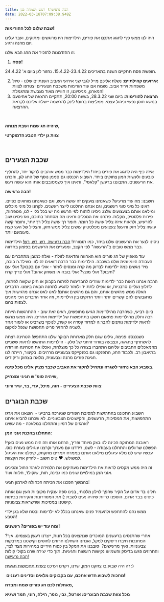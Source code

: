 ```yaml
---
title: הבה נרעישה! רעש ושמחה בגן
date: 2022-03-18T07:09:38.948Z
---
```

<!--StartFragment-->



**שבת שלום לכל ההורימות!**

היה לנו ממש כיף לחגוג אתכם את פורים, הילדימות היו מרוגשים ומתוקים, ועבר עלינו יום מהנה ורגוע.

זו ההזדמנות להזכיר את החג הבא שלנו:

1. **פסח!**

חופשת פסח תתקיים השנה בתאריכים 15.4.22-23.4.22. נחזור לגן ביום א' 24.4.22.

2. **אירועים קהילתיים**: נשלח אליכם מייל לגבי שני אירועי האביב השנתיים שלנו - טיול משפחות ויריד אביב. נשמח אם עוד הורימות משכבת הצעירים יצטרפו לצוות המארגן, מניסיוננו, זו חווייה מאוד מגבשת ומתגמלת!
3. **הרצאה להורימות**: ביום שני 28.3.22, בשעה 20:00, תתקיים הרצאה של אחינועם בנושא חוסן נפשי וניהול עצמי. ממליצות בחום! לינק להרשמה יישלח אליכם לקראת ההרצאה.

 

**שיהיה חג שמח ושבת מנוחה,**

**צוות גן ילדי הטבע הדמוקרטי**

 

## שכבת הצעירים

איזה כיף היה לחגוג את פורים ביחד! הילדימות כבר ממש אוהבים לרקוד יחד, להחליף כובעים ולעשות המון צחוקים ביחד. השבוע הכנסנו גם סממן נוסף של החג לגן, והכרנו את הרעשנים. התבוננו ברעשן "קלאסי", וראינו איך כשמסובבים אותו הוא עושה רעש.

**הבה נרעישה!**

חשבנו: מה עוד מרעיש? כשאנחנו צועקים זה עושה רעש, וגם כשאנחנו מוחאים כפיים. ראינו כל מיני סוגי רעשנים, וגם אנחנו החלטנו לייצר רעשנים. לקחנו כל מיני מיכלים ומילאנו אותם בצעצועים שלנו: ניסינו לזהות לפי הרעש מה יש בכל כלי - לגו, מטפחות, פירות פלסטיק, מקלות. פתחנו את המכלים וראינו מה מסתתר בתוכם, ואז ניסינו שוב להרעיש, ולראות איזה צליל עושה כל חומר. חומר רך עושה צליל רך יותר, וחומר קשה עושה צליל חזק ורועש! צעצועים מפלסטיק עושים צליל ממש חזק, והצליל של העץ קצת מעומעם יותר.

ניסינו לנער את הרעשנים שלנו ביחד, כמו תזמורת! [הבה נרעישה, רש, רש, רש!](https://www.youtube.com/watch?v=0rd0lqAqdOk) הילדימות כבר ממש טובים ב"הרעשה" לפי הקצב, ומנערים את הרעשנים בפזמון בחדווה.

עוד מאפיין של חג פורים הוא האחווה והדאגה לזולת - ואלה כמובן מתחברים עם העבודה היומיומית שלנו בשכבה. הילדימות כבר הרבה דואגים זה לזו: כשילד.ה בוכה, מיד ניגשים כמה ילדימות לבדוק מה קרה ומנסים לעזור - אולי עם בקבוק? אולי עם חיבוק? אולי מוצץ? אולי בובה או משחק אהוב? אולי צריך קרח?

הרבה אנחנו רואות כבר ילדימות עוזרים לחברימות לפתוח בקבוק או תיק שקשה לפתוח, לחלוץ נעליים סרבניות, או אפילו לתת יד ולעזור להגיע לתחנה הבאה ביומנו. הדברים האלה ממש מרגשים אותנו, והם גם מרגשים אותם! לאט לאט אנחנו מרגישות איך מתגבשים להם קשרים יותר ויותר הדוקים בין הילדימות, וזה אחד הדברים הכי מהנים לצפות בהם.

ביום רביעי, כשהרבה מהילדימות הגיעו מחופשים, ראינו זאת שוב - ההתרגשות הייתה רבה וחלק מהילדימות פתאום חשקו בתחפושות של ילדימות אחרים. היה ממש מרגש לראות ילדימות נותנים לחבר.ה למדוד קסדה או קשת, לנופף בשרביט או לעזור אחד לשניה להחזיר פריט תחפושת שנפל למקום.

כשנכנסנו פנימה, גילינו שגם חלק מארוחת הבוקר שלנו התחפש! הטחינה רצתה להשתתף בחגיגה, ונצבעה בוורוד זרחני של סלק - הילדימות התרגשו לראות ששניים מהמאכלים החביבים עליהם התחברו בצורה כל כך מוצלחת, ואכלו את הטחינה הוורודה בתיאבון רב. ולכבוד החג, התפנקנו גם בפנקייקס צבעוניים מרהיבים. בקיצור, הייתה לנו חגיגת פורים מהנה וצבעונית, מלאה בצחוק וריקודים.

**בשבוע הבא נחזור לשגרה ונתחיל לחקור את האביב שכבר מציץ אלינו מכל פינה.**

**שיהיה סופ"ש חגיגי ומצחיק,**

**צוות שכבת הצעירים - חוה, מיכל, עדי, בר, שיר ורוני**

## שכבת הבוגרים

השבוע התכוננו בהתרגשות למסיבת הפורים שנערכה ברביעי -  הוצאנו את ארגז התחפושות, את המסיכות, הרעשנים, והקישוטים הצבעוניים. לא שכחנו להביא איתנו ארגזים של דמיון והתחלנו במלאכה - מה עשינו? 

**התחלנו בהכנת אזני המן:**

ראובנה המתוקה הכינה לנו בצק מיוחד ופריך, הרחנו אותו וזה היה ממש נעים באף! הפשלנו שרוולים והתחלנו בעבודה - לשנו, רידדנו עם מערוך וקרצנו עיגולים בעזרת כוס. עכשיו שיש לנו מלא עיגולים מילאנו אותם בממרח תמרים מתקתק, קיפלנו את העיגול למשולש. ❤️ טיפ חשוב - להדק את הקצוות.

זה היה ממש מקסים לראות את הילדימות מעתיקים את הלמידה לארגז החול ומכינים אזני המן במילויים שונים כמו גבינה, תות, שוקולד, חלווה ועוד. 

בהמשך הפכנו את הכיתה הכחולה לארמון חגיגי! 

תלינו בד אדום על הקיר שהפך לוילון מלכותי, בנינו ספה ענקית מקוביות העץ וגם אותה כיסינו בבד אדום, הוספנו כריות שיהיה נעים לשבת :) את המסדרונות והקירות בכיתות קישטנו במסיכות ושרשראות צבעוניות. 

ממש נהנו להתחפש ולהעמיד פנים שאנחנו בכלל לא ילדימות ובטח שלא בגן ילדי הטבע! 

**ומה עוד יש בפורים? רעשנים!** 

אחרי שהתנסינו ברעשנים המוכרים שנמצאים בכל חנות, ייצרנו רעשן בעצמינו. איך? המחנכות חיברו דיסקים למקל, ואנחנו השחלנו חרוזים לחוטים וקישטנו במדבקות צבעוניות. ואיך מרעישים?  סובבנו את המקל בין כפות הידיים במהירות מצד לצד, והחרוזים פגעו בדיסק והשמיעו נקישות רועשות וחגיגיות. תוך כדי יצירה שרנו בקולי קולות [הבה נרעישה!](https://youtu.be/0rd0lqAqdOk) 

זה היה שבוע בו צחקנו המון, שרנו, רקדנו וערכנו [צעדת תחפושות חגיגית](https://youtu.be/1U3jp3FMRP8) :)

 **מחכות לשבוע חדש אתכם, עם בקבוקים מלאים וסדינים רעננים!**

**מאחלות לכם חג פורים שמח ומבדח,** 

**מכל צוות שכבת הבוגרים: אורטל, גבי, נופר, הילה, רוני, תמר ושגיא**